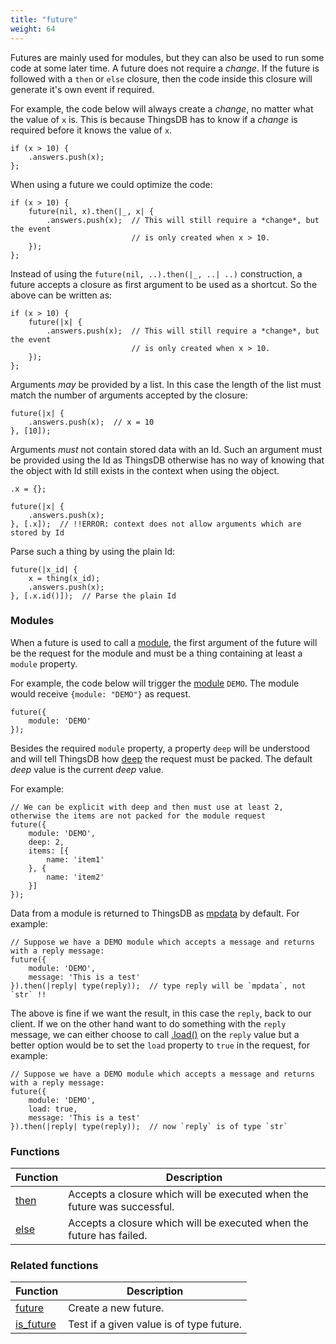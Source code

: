 ```yaml
---
title: "future"
weight: 64
---
```


Futures are mainly used for modules, but they can also be used to run some code at some later time.
A future does not require a *change*. If the future is followed with a `then` or `else` closure, then the
code inside this closure will generate it's own event if required.

For example, the code below will always create a *change*, no matter what the value of `x` is. This is because ThingsDB
has to know if a *change* is required before it knows the value of `x`.

```thingsdb,syntax_only
if (x > 10) {
    .answers.push(x);
};
```

When using a future we could optimize the code:

```thingsdb,syntax_only
if (x > 10) {
    future(nil, x).then(|_, x| {
        .answers.push(x);  // This will still require a *change*, but the event
                           // is only created when x > 10.
    });
};
```

Instead of using the `future(nil, ..).then(|_, ..| ..)` construction, a future accepts a closure as first argument to be used as a shortcut. So the above can be written as:

```thingsdb,syntax_only
if (x > 10) {
    future(|x| {
        .answers.push(x);  // This will still require a *change*, but the event
                           // is only created when x > 10.
    });
};
```

Arguments _may_ be provided by a list. In this case the length of the list must match the number of arguments accepted by the closure:

```thingsdb,syntax_only
future(|x| {
    .answers.push(x);  // x = 10
}, [10]);
```

Arguments _must_ not contain stored data with an Id. Such an argument must be provided using the Id as ThingsDB otherwise has no way of knowing that the object with Id still exists in the context when using the object.

```thingsdb,syntax_only
.x = {};

future(|x| {
    .answers.push(x);
}, [.x]);  // !!ERROR: context does not allow arguments which are stored by Id
```

Parse such a thing by using the plain Id:

```thingsdb,syntax_only
future(|x_id| {
    x = thing(x_id);
    .answers.push(x);
}, [.x.id()]);  // Parse the plain Id
```

### Modules

When a future is used to call a [module](../../modules), the first argument of the future will be the request for the module and must be a thing containing at least a `module` property.

For example, the code below will trigger the [module](../../modules) `DEMO`. The module would receive `{module: "DEMO"}` as request.

```thingsdb,syntax_only
future({
    module: 'DEMO'
});
```

Besides the required `module` property, a property `deep` will be understood and will tell ThingsDB how [deep](../../collection-api/deep) the request must be packed. The default *deep* value is the current *deep* value.

For example:

```thingsdb,syntax_only
// We can be explicit with deep and then must use at least 2, otherwise the items are not packed for the module request
future({
    module: 'DEMO',
    deep: 2,
    items: [{
        name: 'item1'
    }, {
        name: 'item2'
    }]
});
```

Data from a module is returned to ThingsDB as [mpdata](../../data-types/mpdata) by default. For example:

```thingsdb,syntax_only
// Suppose we have a DEMO module which accepts a message and returns with a reply message:
future({
    module: 'DEMO',
    message: 'This is a test'
}).then(|reply| type(reply));  // type reply will be `mpdata`, not `str` !!
```

The above is fine if we want the result, in this case the `reply`, back to our client. If we on the other hand want to do
something with the `reply` message, we can either choose to call [.load()](../../data-types/mpdata/load) on the `reply` value but
a better option would be to set the `load` property to `true` in the request, for example:

```thingsdb,syntax_only
// Suppose we have a DEMO module which accepts a message and returns with a reply message:
future({
    module: 'DEMO',
    load: true,
    message: 'This is a test'
}).then(|reply| type(reply));  // now `reply` is of type `str`
```

### Functions

Function | Description
------ | -----------
[then](./then) | Accepts a closure which will be executed when the future was successful.
[else](./else) | Accepts a closure which will be executed when the future has failed.

### Related functions

Function | Description
------ | -----------
[future](../../collection-api/future) | Create a new future.
[is_future](../../collection-api/is/is_future) | Test if a given value is of type future.
